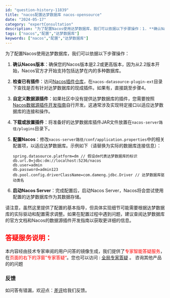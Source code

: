 ```yaml
---
id: "question-history-11839"
title: "nacos配置达梦数据库 nacos-opensource"
date: "2024-05-17"
category: "expertConsultation"
description: "为了配置Nacos使用达梦数据库，我们可以依据以下步骤操作：1. **确认Nacos版本**：确保您的Nacos版本是2.2或更高版本，因为从2.2版本开始，Nacos官方才开始支持包括达梦在内的多种数据库。2. **检查已有插件**：访问[Nacos插件仓库](https://github.com"
tags: ["nacos","配置","达梦数据库"]
keywords: ["nacos","配置","达梦数据库"]
---
```


为了配置Nacos使用达梦数据库，我们可以依据以下步骤操作：

1. **确认Nacos版本**：确保您的Nacos版本是2.2或更高版本，因为从2.2版本开始，Nacos官方才开始支持包括达梦在内的多种数据库。

2. **检查已有插件**：访问[Nacos插件仓库](https://github.com/nacos-group/nacos-plugin)，在`nacos-datasource-plugin-ext`目录下查找是否有针对达梦数据库的现成插件。如果有，直接跳至步骤4。

3. **自定义数据源插件**：如果社区中没有提供达梦数据库的插件，您需要按照[Nacos数据源插件开发指南](https://nacos.io/docs/latest/plugin/datasource-plugin/)自行开发。这通常涉及实现特定接口以适应达梦数据库的连接和操作。

4. **下载或放置插件**：将准备好的达梦数据库插件JAR文件放置在`nacos-server路径/plugins`目录下。

5. **配置Nacos**：修改`nacos-server路径/conf/application.properties`中的相关配置项，以适应达梦数据库。示例如下（请替换为实际的数据库连接信息）：
    ```
    spring.datasource.platform=dm // 假设dm代表达梦数据库的标识
    db.url.0=jdbc:dm://localhost:5236/nacos
    db.user=admin
    db.password=admin123
    db.pool.config.driverClassName=com.dameng.jdbc.Driver // 达梦数据库驱动类名
    ```

6. **启动Nacos Server**：完成配置后，启动Nacos Server，Nacos将会尝试使用配置的达梦数据库作为其数据存储。

请注意，虽然这里提供了配置的基本指导，但具体实现细节可能需要根据达梦数据库的实际驱动和配置需求调整。如果在配置过程中遇到问题，建议查阅达梦数据库的官方文档和Nacos的数据源插件开发指南以获取更详细的信息。
## <font color="#FF0000">答疑服务说明：</font> 

本内容经由技术专家审阅的用户问答的镜像生成，我们提供了<font color="#FF0000">专家智能答疑服务</font>，在<font color="#FF0000">页面的右下的浮窗”专家答疑“</font>。您也可以访问 : [全局专家答疑](https://opensource.alibaba.com/chatBot) 。 咨询其他产品的的问题

### 反馈
如问答有错漏，欢迎点：[差评](https://ai.nacos.io/user/feedbackByEnhancerGradePOJOID?enhancerGradePOJOId=13818)给我们反馈。
